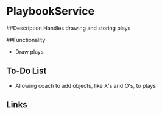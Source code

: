 # PlaybookService

##Description
Handles drawing and storing plays

##Functionality
* Draw plays

## To-Do List
* Allowing coach to add objects, like X's and O's, to plays

## Links


